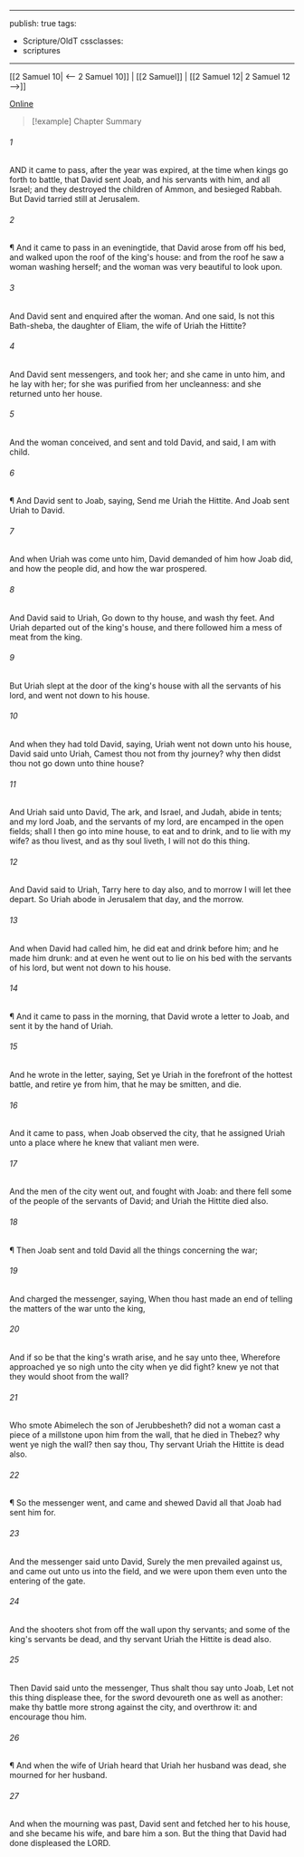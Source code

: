 

---
publish: true
tags:
  - Scripture/OldT
cssclasses:
  - scriptures
---
[[2 Samuel 10| <-- 2 Samuel 10]] | [[2 Samuel]] | [[2 Samuel 12| 2 Samuel 12 -->]]

[Online](https://churchofjesuschrist.org/study/scriptures/ot/2-sam/11?lang=eng)

>[!example] Chapter Summary
>
###### 1
AND it came to pass, after the year was expired, at the time when kings go forth to battle, that David sent Joab, and his servants with him, and all Israel; and they destroyed the children of Ammon, and besieged Rabbah.  But David tarried still at Jerusalem.
###### 2
¶ And it came to pass in an eveningtide, that David arose from off his bed, and walked upon the roof of the king's house: and from the roof he saw a woman washing herself; and the woman was very beautiful to look upon.
###### 3
And David sent and enquired after the woman.  And one said, Is not this Bath-sheba, the daughter of Eliam, the wife of Uriah the Hittite?
###### 4
And David sent messengers, and took her; and she came in unto him, and he lay with her; for she was purified from her uncleanness: and she returned unto her house.
###### 5
And the woman conceived, and sent and told David, and said, I am with child.
###### 6
¶ And David sent to Joab, saying, Send me Uriah the Hittite.  And Joab sent Uriah to David.
###### 7
And when Uriah was come unto him, David demanded of him how Joab did, and how the people did, and how the war prospered.
###### 8
And David said to Uriah, Go down to thy house, and wash thy feet.  And Uriah departed out of the king's house, and there followed him a mess of meat from the king.
###### 9
But Uriah slept at the door of the king's house with all the servants of his lord, and went not down to his house.
###### 10
And when they had told David, saying, Uriah went not down unto his house, David said unto Uriah, Camest thou not from thy journey?  why then didst thou not go down unto thine house?
###### 11
And Uriah said unto David, The ark, and Israel, and Judah, abide in tents; and my lord Joab, and the servants of my lord, are encamped in the open fields; shall I then go into mine house, to eat and to drink, and to lie with my wife?  as thou livest, and as thy soul liveth, I will not do this thing.
###### 12
And David said to Uriah, Tarry here to day also, and to morrow I will let thee depart.  So Uriah abode in Jerusalem that day, and the morrow.
###### 13
And when David had called him, he did eat and drink before him; and he made him drunk: and at even he went out to lie on his bed with the servants of his lord, but went not down to his house.
###### 14
¶ And it came to pass in the morning, that David wrote a letter to Joab, and sent it by the hand of Uriah.
###### 15
And he wrote in the letter, saying, Set ye Uriah in the forefront of the hottest battle, and retire ye from him, that he may be smitten, and die.
###### 16
And it came to pass, when Joab observed the city, that he assigned Uriah unto a place where he knew that valiant men were.
###### 17
And the men of the city went out, and fought with Joab: and there fell some of the people of the servants of David; and Uriah the Hittite died also.
###### 18
¶ Then Joab sent and told David all the things concerning the war;
###### 19
And charged the messenger, saying, When thou hast made an end of telling the matters of the war unto the king,
###### 20
And if so be that the king's wrath arise, and he say unto thee, Wherefore approached ye so nigh unto the city when ye did fight?  knew ye not that they would shoot from the wall?
###### 21
Who smote Abimelech the son of Jerubbesheth?  did not a woman cast a piece of a millstone upon him from the wall, that he died in Thebez?  why went ye nigh the wall?  then say thou, Thy servant Uriah the Hittite is dead also.
###### 22
¶ So the messenger went, and came and shewed David all that Joab had sent him for.
###### 23
And the messenger said unto David, Surely the men prevailed against us, and came out unto us into the field, and we were upon them even unto the entering of the gate.
###### 24
And the shooters shot from off the wall upon thy servants; and some of the king's servants be dead, and thy servant Uriah the Hittite is dead also.
###### 25
Then David said unto the messenger, Thus shalt thou say unto Joab, Let not this thing displease thee, for the sword devoureth one as well as another: make thy battle more strong against the city, and overthrow it: and encourage thou him.
###### 26
¶ And when the wife of Uriah heard that Uriah her husband was dead, she mourned for her husband.
###### 27
And when the mourning was past, David sent and fetched her to his house, and she became his wife, and bare him a son.  But the thing that David had done displeased the LORD.



